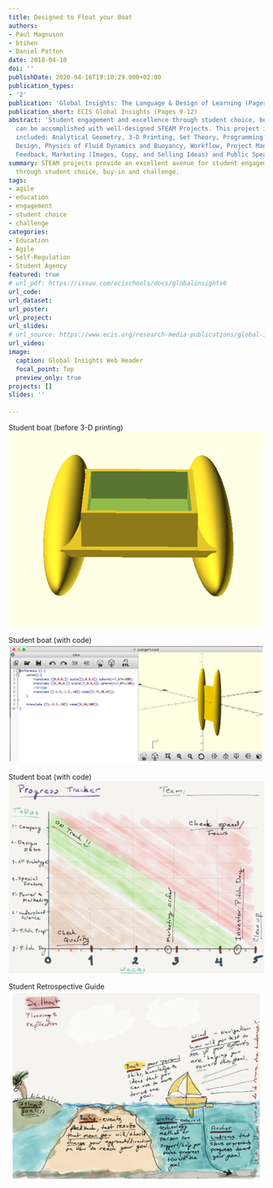 ```yaml
---
title: Designed to Float your Boat
authors:
- Paul Magnuson
- btihen
- Daniel Patton
date: 2018-04-10
doi: ''
publishDate: 2020-04-16T19:10:29.000+02:00
publication_types:
- '2'
publication: 'Global Insights: The Language & Design of Learning (Pages 9-12)'
publication_short: ECIS Global Insights (Pages 9-12)
abstract: 'Student engagement and excellence through student choice, buy-in and challenge
  can be accomplished with well-designed STEAM Projects. This project in boat design
  included: Analytical Geometry, 3-D Printing, Set Theory, Programming Basics, Iterative
  Design, Physics of Fluid Dynamics and Buoyancy, Workflow, Project Management, Design
  Feedback, Marketing (Images, Copy, and Selling Ideas) and Public Speaking.'
summary: STEAM projects provide an excellent avenue for student engagement and excellence
  through student choice, buy-in and challenge.
tags:
- agile
- education
- engagement
- student choice
- challenge
categories:
- Education
- Agile
- Self-Regulation
- Student Agency
featured: true
# url_pdf: https://issuu.com/ecischools/docs/globalinsights6
url_code:
url_dataset:
url_poster:
url_project:
url_slides:
# url_source: https://www.ecis.org/research-media-publications/global-insights/
url_video:
image:
  caption: Global Insights Web Header
  focal_point: Top
  preview_only: true
projects: []
slides: ''

---
```

<!-- <iframe allowfullscreen allow="fullscreen" style="border:none;width:100%;height:326px;" src="https://issuu.com/ecischools/docs/globalinsights6"></iframe> -->

Student boat (before 3-D printing)
![Student Katamaran Boat](student_katamaran_boat.png)

Student boat (with code)
![Student Katamaran Boat](student_boat_with_code.png)

Student boat (with code)
![Blank Burndown Chart](blank_burndown_chart.png)

Student Retrospective Guide
![Student Retrospective Guide](boat_retrospectives.png)
